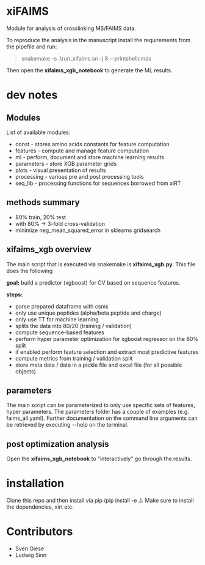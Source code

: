 # xiFAIMS
Module for analysis of crosslinking MS/FAIMS data.

To reproduce the analysis in the manuscript install the requirements from the pipefile and run:

>snakemake -s .\run_xifaims.sn -j 8 --printshellcmds 

Then open the **xifaims_xgb_notebook** to generate the ML results.


# dev notes

## Modules
List of available modules:
- const - stores amino acids constants for feature computation
- features - compute and manage feature computation
- ml - perform, document and store machine learning results
- parameters - store XGB parameter grids
- plots - visual presentation of results
- processing - various pre and post processing tools
- seq_lib - processing functions for sequences borrowed from xiRT

## methods summary
- 80% train, 20% test
- with 80% -> 3-fold cross-validation
- minimize neg_mean_squared_error in sklearns gridsearch


## xifaims_xgb overview

The main script that is executed via snakemake is **xifaims_xgb.py**. This file does the following

**goal:** build a predictor (xgboost) for CV based on sequence features.

**steps:**
- parse prepared dataframe with csms
- only use unique peptides (alpha/beta peptide and charge)
- only use TT for machine learning
- splits the data into 80/20 (training / validation)
- compute sequence-based features
- perform hyper parameter optimization for xgboost regressor on the 80% split
- if enabled perform feature selection and extract most predictive features
- compute metrics from training / validation split
- store meta data / data in a pickle file and excel file (for all possible objects)

## parameters

The main script can be parameterized to only use specific sets of features, hyper parameters.
The parameters folder has a couple of examples (e.g. faims_all.yaml). Further documentation on
the command line arguments can be retrieved by executing --help on the terminal.

## post optimization analysis

Open the **xifaims_xgb_notebook** to "interactively" go through the results.

# installation
Clone this repo and then install via pip (pip install -e .). Make sure to install the dependencies,
xirt etc.

# Contributors
- Sven Giese
- Ludwig Sinn